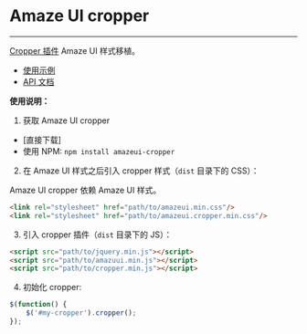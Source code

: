 # Amaze UI cropper
---

[Cropper 插件](https://github.com/stevenyuysy/Cropper) Amaze UI 样式移植。

- [使用示例]()
- [API 文档]()

**使用说明：**

1. 获取 Amaze UI cropper

  - [直接下载]
  - 使用 NPM: `npm install amazeui-cropper`

2. 在 Amaze UI 样式之后引入 cropper 样式（`dist` 目录下的 CSS）：

  Amaze UI cropper 依赖 Amaze UI 样式。

  ```html
  <link rel="stylesheet" href="path/to/amazeui.min.css"/>
  <link rel="stylesheet" href="path/to/amazeui.cropper.min.css"/>
  ```

3. 引入 cropper 插件（`dist` 目录下的 JS）：

  ```html
  <script src="path/to/jquery.min.js"></script>
  <script src="path/to/amazuui.min.js"></script>
  <script src="path/to/cropper.min.js"></script>
  ```

4. 初始化 cropper:

  ```js
  $(function() {
      $('#my-cropper').cropper();
  });
  ```
